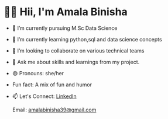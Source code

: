 # 👋🏻 Hii, I'm Amala Binisha 

* 🔭 I’m currently pursuing M.Sc Data Science
* 🌱 I’m currently learning python,sql and data science concepts
* 👯 I’m looking to collaborate on various technical teams
* 💬 Ask me about skills and learnings from my project.
* 😄 Pronouns: she/her
*  Fun fact: A mix of fun and humor
  
* 📫 Let's Connect:
  [LinkedIn](https://www.linkedin.com/in/amala-binisha-686b7b2b8)
  
  Email: amalabinisha39@gmail.com 
  

